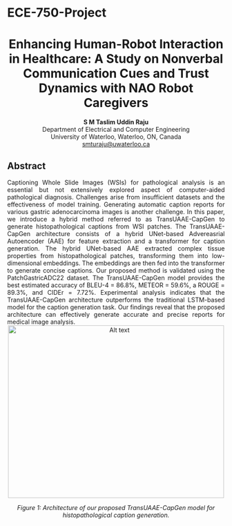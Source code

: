 # ECE-750-Project
<h1 align="center">Enhancing Human-Robot Interaction in Healthcare: A Study on Nonverbal Communication Cues and Trust Dynamics with NAO Robot Caregivers</h1>

<p align="center">
  <strong>S M Taslim Uddin Raju</strong><br>
  Department of Electrical and Computer Engineering<br>
  University of Waterloo, Waterloo, ON, Canada<br>
  <a href="mailto:smturaju@uwaterloo.ca">smturaju@uwaterloo.ca</a>
</p>

## Abstract
<div align="justify">
Captioning Whole Slide Images (WSIs) for pathological analysis is an essential but not extensively explored aspect of computer-aided pathological diagnosis. Challenges arise from insufficient datasets and the effectiveness of model training. Generating automatic caption reports for various gastric adenocarcinoma images is another challenge. In this paper, we introduce a hybrid method referred to as TransUAAE-CapGen to generate histopathological captions from WSI patches. The TransUAAE-CapGen architecture consists of a hybrid UNet-based Advereasrial Autoencoder (AAE) for feature extraction and a transformer for caption generation. The hybrid UNet-based AAE extracted complex tissue properties from histopathological patches, transforming them into low-dimensional embeddings. The embeddings are then fed into the transformer to generate concise captions. Our proposed method is validated using the PatchGastricADC22 dataset. The TransUAAE-CapGen model provides the best estimated accuracy of  BLEU-4 = 86.8%, METEOR = 59.6%, a ROUGE = 89.3%, and CIDEr = 7.72%. Experimental analysis indicates that the TransUAAE-CapGen architecture outperforms the traditional LSTM-based model for the caption generation task. Our findings reveal that the proposed architecture can effectively generate accurate and precise reports for medical image analysis.
</div>

<div align="center">
    <img src="Figures/System_architecture.jpg" alt="Alt text" title="Hover text" height="400" width="500"/>
    <p><em>Figure 1: Architecture of our proposed TransUAAE-CapGen  model for histopathological caption generation.</em></p>
</div>
